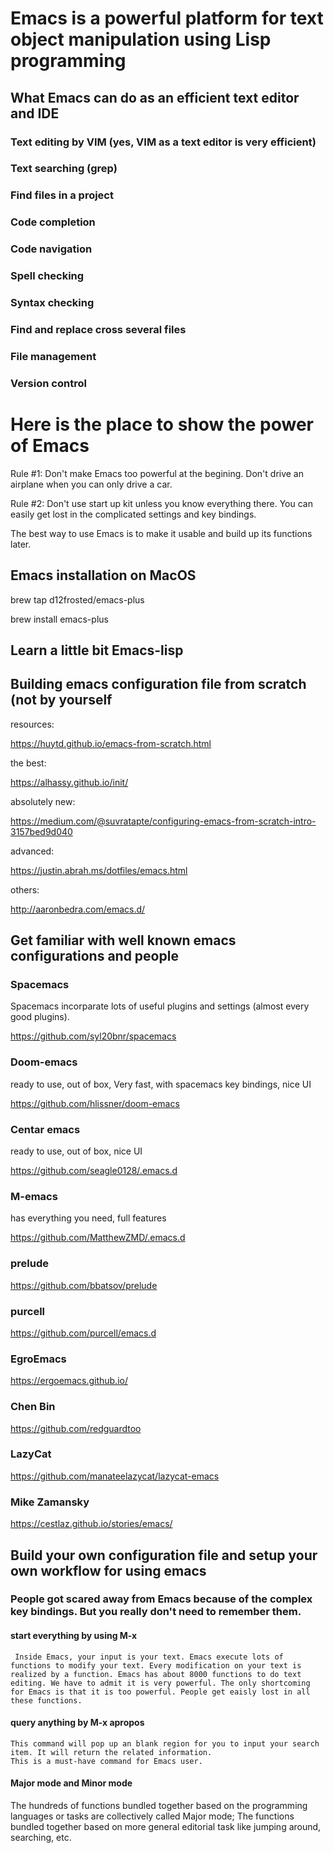 # Emacs is a powerful platform for text object manipulation using Lisp programming

## What Emacs can do as an efficient text editor and IDE

### Text editing by VIM (yes, VIM as a text editor is very efficient)

### Text searching (grep)

### Find files in a project

### Code completion

### Code navigation

### Spell checking

### Syntax checking

### Find and replace cross several files

### File management

### Version control


# Here is the place to show the power of Emacs

Rule #1: Don't make Emacs too powerful at the begining. Don't drive an airplane when you can only drive a car.

Rule #2: Don't use start up kit unless you know everything there. You can easily get lost in the complicated settings and key bindings. 

The best way to use Emacs is to make it usable and build up its functions later.

## Emacs installation on MacOS

  brew tap d12frosted/emacs-plus
  
  brew install emacs-plus
  
## Learn a little bit Emacs-lisp

## Building emacs configuration file from scratch (not by yourself

  resources: 
  
  https://huytd.github.io/emacs-from-scratch.html
  
  the best:
  
  https://alhassy.github.io/init/
  
  absolutely new:
  
  https://medium.com/@suvratapte/configuring-emacs-from-scratch-intro-3157bed9d040
  
  advanced:
  
  https://justin.abrah.ms/dotfiles/emacs.html
  
  others:
  
  http://aaronbedra.com/emacs.d/
  
## Get familiar with well known emacs configurations and people

### Spacemacs
  
   Spacemacs incorparate lots of useful plugins and settings (almost every good plugins).
   
   https://github.com/syl20bnr/spacemacs
   
### Doom-emacs

  ready to use, out of box, Very fast, with spacemacs key bindings, nice UI
  
  https://github.com/hlissner/doom-emacs
  
### Centar emacs

  ready to use, out of box, nice UI
  
  https://github.com/seagle0128/.emacs.d
  
### M-emacs

  has everything you need, full features
  
  https://github.com/MatthewZMD/.emacs.d
  
### prelude

https://github.com/bbatsov/prelude
  
### purcell

https://github.com/purcell/emacs.d

### EgroEmacs

https://ergoemacs.github.io/

### Chen Bin

https://github.com/redguardtoo

### LazyCat

https://github.com/manateelazycat/lazycat-emacs

### Mike Zamansky

https://cestlaz.github.io/stories/emacs/
  

## Build your own configuration file and setup your own workflow for using emacs

### People got scared away from Emacs because of the complex key bindings. But you really don't need to remember them. 

#### start everything by using M-x

     Inside Emacs, your input is your text. Emacs execute lots of functions to modify your text. Every modification on your text is realized by a function. Emacs has about 8000 functions to do text editing. We have to admit it is very powerful. The only shortcoming for Emacs is that it is too powerful. People get eaisly lost in all these functions.

#### query anything by M-x apropos

    This command will pop up an blank region for you to input your search item. It will return the related information.
    This is a must-have command for Emacs user.
    
#### Major mode and Minor mode

  The hundreds of functions bundled together based on the programming languages or tasks are collectively called Major mode;
  The functions bundled together based on more general editorial task like jumping around, searching, etc.
  


